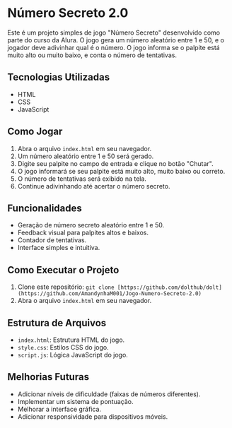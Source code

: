 # Número Secreto 2.0

Este é um projeto simples de jogo "Número Secreto" desenvolvido como parte do curso da Alura. O jogo gera um número aleatório entre 1 e 50, e o jogador deve adivinhar qual é o número. O jogo informa se o palpite está muito alto ou muito baixo, e conta o número de tentativas.

## Tecnologias Utilizadas

* HTML
* CSS
* JavaScript

## Como Jogar

1.  Abra o arquivo `index.html` em seu navegador.
2.  Um número aleatório entre 1 e 50 será gerado.
3.  Digite seu palpite no campo de entrada e clique no botão "Chutar".
4.  O jogo informará se seu palpite está muito alto, muito baixo ou correto.
5.  O número de tentativas será exibido na tela.
6.  Continue adivinhando até acertar o número secreto.

## Funcionalidades

* Geração de número secreto aleatório entre 1 e 50.
* Feedback visual para palpites altos e baixos.
* Contador de tentativas.
* Interface simples e intuitiva.

## Como Executar o Projeto

1.  Clone este repositório: `git clone [https://github.com/dolthub/dolt](https://github.com/AmandynhaM001/Jogo-Numero-Secreto-2.0)`
2.  Abra o arquivo `index.html` em seu navegador.

## Estrutura de Arquivos

* `index.html`: Estrutura HTML do jogo.
* `style.css`: Estilos CSS do jogo.
* `script.js`: Lógica JavaScript do jogo.

## Melhorias Futuras

* Adicionar níveis de dificuldade (faixas de números diferentes).
* Implementar um sistema de pontuação.
* Melhorar a interface gráfica.
* Adicionar responsividade para dispositivos móveis.

